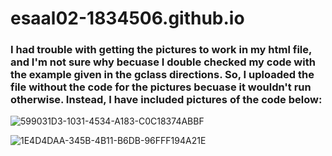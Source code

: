 # esaal02-1834506.github.io

### I had trouble with getting the pictures to work in my html file, and I'm not sure why becuase I double checked my code with the example given in the gclass directions. So, I uploaded the file without the code for the pictures becuase it wouldn't run otherwise. Instead, I have included pictures of the code below:

![599031D3-1031-4534-A183-C0C18374ABBF](https://user-images.githubusercontent.com/102702281/162587318-26c4b1df-096b-4a7f-b6d6-70ea9b685f02.jpeg)

![1E4D4DAA-345B-4B11-B6DB-96FFF194A21E](https://user-images.githubusercontent.com/102702281/162587326-2e6252bf-6d88-46a2-91b8-3df4f4692932.jpeg)

